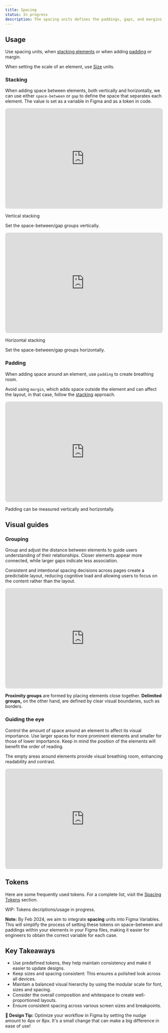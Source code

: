 ```yaml
---
title: Spacing
status: In progress
description: The spacing units defines the paddings, gaps, and margins around interface elements.
---
```


## Usage

Use spacing units, when [stacking elements](#stacking) or when adding [padding](#padding) or margin.

When setting the scale of an element, use [Size](/design/sizing/) units.

### Stacking

<div class="d-d-grid d-gg24 d-g-cols3 md:d-g-cols1">

When adding space between elements, both vertically and horizontally, we can use either `space-between` or `gap` to define the space that separates each element. The value is set as a variable in Figma and as a token in code.

 <dt-stack direction="column" gap="500">
  <iframe style="border: 0px solid rgba(0, 0, 0, 0.1); border-radius: 8px" width="100%" height="320" src="https://www.figma.com/embed?embed_host=share&url=https%3A%2F%2Fwww.figma.com%2Fproto%2FKun0him7tdf4i7oR9wjnH9/Dialtone-Web?page-id=915%3A8033&type=design&node-id=915-8431&viewport=398%2C188%2C0.69&t=6vK8RL1nGPsb99Nc-8&scaling=min-zoom&starting-point-node-id=915%3A8431&hotspot-hints=0&hide-ui=1"></iframe>
<div>
<p class="d-fw-bold">Vertical stacking</p>
<p class="d-body-base d-fc-tertiary">Set the space-between/gap groups vertically.</p>
</div>
  </dt-stack>
  <dt-stack direction="column" gap="500">
  <iframe style="border: 0px solid rgba(0, 0, 0, 0.1); border-radius: 8px" width="100%" height="320" src="https://www.figma.com/embed?embed_host=share&url=https%3A%2F%2Fwww.figma.com%2Fproto%2FKun0him7tdf4i7oR9wjnH9/Dialtone-Web?page-id=915%3A8033&type=design&node-id=967-20985&viewport=506%2C417%2C0.64&t=JQtYzRgn0vnxMb00-8&scaling=min-zoom&starting-point-node-id=967%3A20985&hotspot-hints=0&hide-ui=1"></iframe>
  <div>
  <p class="d-fw-bold">Horizontal stacking</p>
  <p class="d-body-base d-fc-tertiary">Set the space-between/gap groups horizontally.</p>
  </div>
  </dt-stack>
</div>

### Padding

<div class="d-d-grid d-gg24 d-g-cols3 md:d-g-cols1">
<div>

When adding space around an element, use `padding` to create breathing room.

Avoid using `margin`, which adds space outside the element and can affect the layout, in that case, follow the [stacking](#stacking) approach.

</div>
<dt-stack class="d-gc2" direction="column" gap="500">

 <iframe style="border: 0px solid rgba(0, 0, 0, 0.1); border-radius: 8px" width="100%" height="320" src="https://www.figma.com/embed?embed_host=share&url=https%3A%2F%2Fwww.figma.com%2Fproto%2FKun0him7tdf4i7oR9wjnH9/Dialtone-Web?page-id=915%3A8033&type=design&node-id=1296-18759&viewport=363%2C11%2C0.59&t=Mz4eVpwafboXN0Vl-8&scaling=min-zoom&starting-point-node-id=1296%3A18759&hotspot-hints=0&hide-ui=1"></iframe>
<div>
<p class="d-body-base d-fc-tertiary">Padding can be measured vertically and horizontally.</p>
</div>
</dt-stack>
</div>

## Visual guides

### Grouping

<div class="d-d-grid d-gg16 d-g-cols3 md:d-g-cols1" >
  <div>
<dt-stack direction="column" gap="400">
<p>Group and adjust the distance between elements to guide users understanding of their relationships. Closer elements appear more connected, while larger gaps indicate less association.</p>
<p class="d-body-base d-fc-tertiary">Consistent and intentional spacing decisions across pages create a predictable layout, reducing cognitive load and allowing users to focus on the content rather than the layout.</p>
    </dt-stack>
  </div>
  <dt-stack class="d-gc2" direction="column" gap="500">
    <iframe style="border: 0px solid rgba(0, 0, 0, 0.1); border-radius: 8px" width="100%" height="320" src="https://www.figma.com/embed?embed_host=share&url=https%3A%2F%2Fwww.figma.com%2Fproto%2FKun0him7tdf4i7oR9wjnH9/Dialtone-Web?page-id=915%3A8033&type=design&node-id=1296-22361&viewport=363%2C11%2C0.59&t=Mz4eVpwafboXN0Vl-8&scaling=min-zoom&starting-point-node-id=1296%3A22361&hotspot-hints=0&hide-ui=1"></iframe>
    <p class="d-body-base d-fc-tertiary">
    <strong>Proximity groups</strong> are formed by placing elements close together. <strong>Delimited groups,</strong> on the other hand, are defined by clear visual boundaries, such as borders.
    </p>
    </dt-stack>
</div>

### Guiding the eye

<div class="d-d-grid d-gg16 d-g-cols3 md:d-g-cols1" >
  <div>
    <dt-stack direction="column" gap="400">
      <div>
        <p>Control the amount of space around an element to affect its visual importance. Use larger spaces for more prominent elements and smaller for those of lower importance. Keep in mind the position of the elements will benefit the order of reading.
      </p>
      </div>
      <div>
        <p class="d-body-base d-fc-tertiary">The empty areas around elements provide visual breathing room, enhancing readability and contrast.</p>
      </div>
    </dt-stack>
  </div>
  <div class="d-gc2">
    <iframe style="border: 0px solid rgba(0, 0, 0, 0.1); border-radius: 8px" width="100%" height="320" src="https://www.figma.com/embed?embed_host=share&url=https%3A%2F%2Fwww.figma.com%2Fproto%2FKun0him7tdf4i7oR9wjnH9/Dialtone-Web?page-id=915%3A8033&type=design&node-id=1348-89968&viewport=566%2C-51%2C0.52&t=wUB7MrK2Vd0ojWxj-8&scaling=min-zoom&starting-point-node-id=1348%3A89968&hotspot-hints=0&hide-ui=1"></iframe>
    </div>
</div>

## Tokens

Here are some frequently used tokens. For a complete list, visit the [Spacing Tokens](/tokens/spacing) section.

<token-table category="space" :tokenList="tokenList" />

WIP: Tokens decriptions/usage in progress.

**Note:** By Feb 2024, we aim to integrate **spacing** units into Figma Variables. This will simplify the process of setting these tokens on space-between and paddings within your elements in your Figma files, making it easier for engineers to obtain the correct variable for each case.

## Key Takeaways

- Use predefined tokens, they help maintain consistency and make it easier to update designs.
- Keep sizes and spacing consistent: This ensures a polished look across all devices.
- Maintain a balanced visual hierarchy by using the modular scale for font, sizes and spacing.
- Consider the overall composition and whitespace to create well-proportioned layouts.
- Ensure consistent spacing across various screen sizes and breakpoints.

**🌟 Design Tip:** Optimize your workflow in Figma by setting the nudge amount to 4px or 8px. It's a small change that can make a big difference in ease of use!

<script setup>
const tokenList = {
  'var(--dt-space-0)': { description: 'Default space between elements.' },
  'var(--dt-space-200)': { description: 'Horizontal stack Icon + Text, Vertical stack List group.' },
  'var(--dt-space-300)': { },
  'var(--dt-space-400)': { },
  'var(--dt-space-450)': { },
  'var(--dt-space-500)': { },
  'var(--dt-space-550)': { },
  'var(--dt-space-600)': { },
  'var(--dt-space-650)': { },
};
</script>
